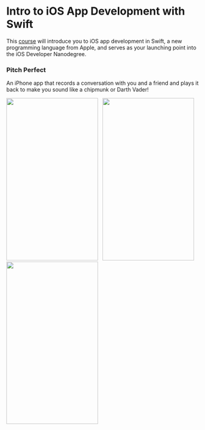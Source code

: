 # Intro to iOS App Development with Swift
This [course](https://www.udacity.com/course/intro-to-ios-app-development-with-swift--ud585) will introduce you to iOS app development in Swift, a new programming language from Apple, and serves as your launching point into the iOS Developer Nanodegree.

### Pitch Perfect
An iPhone app that records a conversation with you and a friend and plays it back to make you sound like a chipmunk
or Darth Vader!

<img src="https://github.com/vanyaland/iOS-Developer-Nanodegree/blob/master/Screenshots/PitchPerfect/Record-NotPlaying.png"
width="240" height="426">
<img src="https://github.com/vanyaland/iOS-Developer-Nanodegree/blob/master/Screenshots/PitchPerfect/Record-Recording.png"
width="240" height="426" hspace="8">
<img src="https://github.com/vanyaland/iOS-Developer-Nanodegree/blob/master/Screenshots/PitchPerfect/PlayRecord.png"
width="240" height="426">
